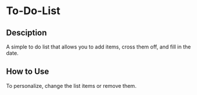 # To-Do-List

## Desciption
<p>A simple to do list that allows you to add items, cross them off, and fill in the date.</p>

## How to Use
<p>To personalize, change the list items or remove them.</p>
